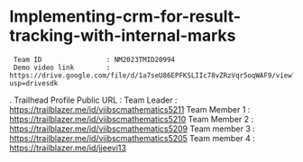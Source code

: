 # Implementing-crm-for-result-tracking-with-internal-marks

     Team ID                : NM2023TMID20994
     Demo video link        : https://drive.google.com/file/d/1a7seU86EPFKSLIIc78vZRzVqr5oqWAF9/view?usp=drivesdk
  
.    Trailhead Profile Public URL :
             Team Leader     : https://trailblazer.me/id/viibscmathematics5211
             Team Member 1   : https://trailblazer.me/id/viibscmathematics5210
             Team Member 2   : https://trailblazer.me/id/viibscmathematics5209
             Team member 3   : https://trailblazer.me/id/viibscmathematics5205
             Team member 4   : https://trailblazer.me/id/jjeevi13
